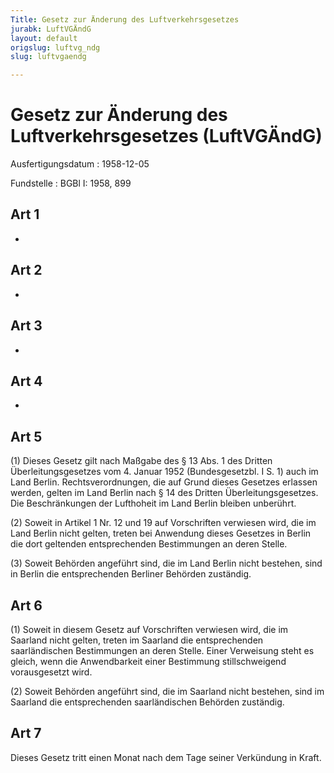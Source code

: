```yaml
---
Title: Gesetz zur Änderung des Luftverkehrsgesetzes
jurabk: LuftVGÄndG
layout: default
origslug: luftvg_ndg
slug: luftvgaendg

---
```


# Gesetz zur Änderung des Luftverkehrsgesetzes (LuftVGÄndG)

Ausfertigungsdatum
:   1958-12-05

Fundstelle
:   BGBl I: 1958, 899



## Art 1

-


## Art 2

-


## Art 3

-


## Art 4

-


## Art 5

(1) Dieses Gesetz gilt nach Maßgabe des § 13 Abs. 1 des Dritten Überleitungsgesetzes vom 4. Januar 1952 (Bundesgesetzbl. I S. 1) auch im Land Berlin. Rechtsverordnungen, die auf Grund dieses Gesetzes erlassen werden, gelten im Land Berlin nach § 14 des Dritten Überleitungsgesetzes. Die Beschränkungen der Lufthoheit im Land Berlin bleiben unberührt.

(2) Soweit in Artikel 1 Nr. 12 und 19 auf Vorschriften verwiesen wird, die im Land Berlin nicht gelten, treten bei Anwendung dieses Gesetzes in Berlin die dort geltenden entsprechenden Bestimmungen an deren Stelle.

(3) Soweit Behörden angeführt sind, die im Land Berlin nicht bestehen, sind in Berlin die entsprechenden Berliner Behörden zuständig.


## Art 6

(1) Soweit in diesem Gesetz auf Vorschriften verwiesen wird, die im Saarland nicht gelten, treten im Saarland die entsprechenden saarländischen Bestimmungen an deren Stelle. Einer Verweisung steht es gleich, wenn die Anwendbarkeit einer Bestimmung stillschweigend vorausgesetzt wird.

(2) Soweit Behörden angeführt sind, die im Saarland nicht bestehen, sind im Saarland die entsprechenden saarländischen Behörden zuständig.


## Art 7

Dieses Gesetz tritt einen Monat nach dem Tage seiner Verkündung in Kraft.

